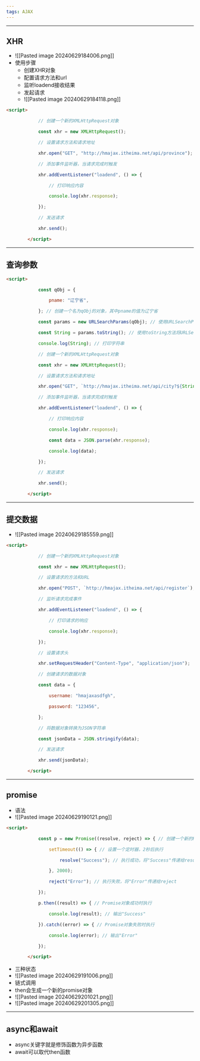 ```yaml
---
tags: AJAX
---
```


---

## XHR

 - ![[Pasted image 20240629184006.png]]
 - 使用步骤
	 - 创建XHR对象
	 - 配置请求方法和url
	 - 监听loadend接收结果
	 - 发起请求
	 - ![[Pasted image 20240629184118.png]]
```html
<script>

            // 创建一个新的XMLHttpRequest对象

            const xhr = new XMLHttpRequest();

            // 设置请求方法和请求地址

            xhr.open("GET", "http://hmajax.itheima.net/api/province");

            // 添加事件监听器，当请求完成时触发

            xhr.addEventListener("loadend", () => {

                // 打印响应内容

                console.log(xhr.response);

            });

            // 发送请求

            xhr.send();

        </script>
```

---

## 查询参数

```html
<script>

            const qObj = {

                pname: "辽宁省",

            }; // 创建一个名为qObj的对象，其中pname的值为辽宁省

            const params = new URLSearchParams(qObj); // 使用URLSearchParams构造函数将qObj转换为URLSearchParams对象

            const String = params.toString(); // 使用toString方法将URLSearchParams对象转换为字符串

            console.log(String); // 打印字符串

            // 创建一个新的XMLHttpRequest对象

            const xhr = new XMLHttpRequest();

            // 设置请求方法和请求地址

            xhr.open("GET", `http://hmajax.itheima.net/api/city?${String}`);

            // 添加事件监听器，当请求完成时触发

            xhr.addEventListener("loadend", () => {

                // 打印响应内容

                console.log(xhr.response);

                const data = JSON.parse(xhr.response);

                console.log(data);

            });

            // 发送请求

            xhr.send();

        </script>
```

---

## 提交数据

 - ![[Pasted image 20240629185559.png]]
```html
<script>

            // 创建一个新的XMLHttpRequest对象

            const xhr = new XMLHttpRequest();

            // 设置请求的方法和URL

            xhr.open("POST", `http://hmajax.itheima.net/api/register`);

            // 监听请求完成事件

            xhr.addEventListener("loadend", () => {

                // 打印请求的响应

                console.log(xhr.response);

            });

            // 设置请求头

            xhr.setRequestHeader("Content-Type", "application/json");

            // 创建请求的数据对象

            const data = {

                username: "hmajaxasdfgh",

                password: "123456",

            };

            // 将数据对象转换为JSON字符串

            const jsonData = JSON.stringify(data);

            // 发送请求

            xhr.send(jsonData);

        </script>
```

---

## promise

 - 语法
 - ![[Pasted image 20240629190121.png]]
```html
<script>

            const p = new Promise((resolve, reject) => { // 创建一个新的Promise对象

                setTimeout(() => { // 设置一个定时器，2秒后执行

                    resolve("Success"); // 执行成功，将"Success"传递给resolve

                }, 2000);

                reject("Error"); // 执行失败，将"Error"传递给reject

            });

            p.then((result) => { // Promise对象成功时执行

                console.log(result); // 输出"Success"

            }).catch((error) => { // Promise对象失败时执行

                console.log(error); // 输出"Error"

            });

        </script>
```

 - 三种状态
 - ![[Pasted image 20240629191006.png]]
 - 链式调用
 - then会生成一个新的promise对象
 - ![[Pasted image 20240629201021.png]]
 - ![[Pasted image 20240629201305.png]]

---

## async和await

 - async关键字就是修饰函数为异步函数
 - await可以取代then函数